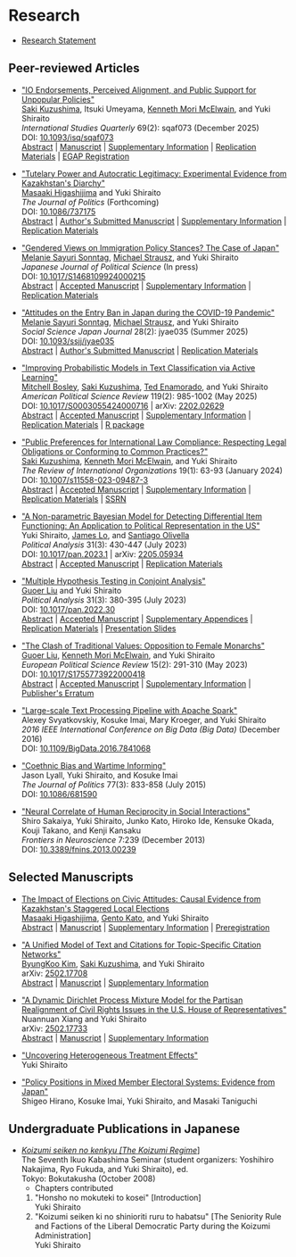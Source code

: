 # Research

- [Research Statement](./files/statement.pdf)

## Peer-reviewed Articles
- ["IO Endorsements, Perceived Alignment, and Public Support for Unpopular Policies"](./pages/iosupport.md)  
  [Saki Kuzushima](https://sakikuzushima.github.io/), Itsuki Umeyama, [Kenneth Mori McElwain](https://www.kennethmcelwain.com/), and Yuki Shiraito  
  _International Studies Quarterly_ 69(2): sqaf073 (December 2025)  
  DOI: [10.1093/isq/sqaf073](https://doi.org/10.1093/isq/sqaf073)  
  [Abstract](./pages/iosupport.md) | [Manuscript](./files/iosupport.pdf) | [Supplementary Information](./files/iosupport_si.pdf) | [Replication Materials](./files/iosupport_replication.tar.gz) | [EGAP Registration](https://osf.io/fxuek)

- ["Tutelary Power and Autocratic Legitimacy: Experimental Evidence from Kazakhstan's Diarchy"](./pages/tutelary.md)  
  [Masaaki Higashijima](https://masaakihigashijima.com/) and Yuki Shiraito  
  _The Journal of Politics_ (Forthcoming)  
  DOI: [10.1086/737175](https://doi.org/10.1086/737175)  
  [Abstract](./pages/tutelary.md) | [Author's Submitted Manuscript](./files/tutelary.pdf) | [Supplementary Information](./files/tutelary_si.pdf) | [Replication Materials](https://doi.org/10.7910/DVN/SSVFMI)

- ["Gendered Views on Immigration Policy Stances? The Case of Japan"](./pages/gndrimgr.md)  
  [Melanie Sayuri Sonntag](https://melaniedominguez.com/), [Michael Strausz](https://www.michaelstrausz.com/), and Yuki Shiraito  
  _Japanese Journal of Political Science_ (In press)  
  DOI: [10.1017/S1468109924000215](https://doi.org/10.1017/S1468109924000215)  
  [Abstract](./pages/gndrimgr.md) | [Accepted Manuscript](./files/gndrimgr.pdf) | [Supplementary Information](./files/gndrimgr_si.pdf) | [Replication Materials](https://doi.org/10.7910/DVN/LGBONY)
  
- ["Attitudes on the Entry Ban in Japan during the COVID-19 Pandemic"](./pages/covid19note.md)  
  [Melanie Sayuri Sonntag](https://melaniedominguez.com/), [Michael Strausz](https://www.michaelstrausz.com/), and Yuki Shiraito  
  _Social Science Japan Journal_ 28(2): jyae035 (Summer 2025)  
  DOI: [10.1093/ssjj/jyae035](https://doi.org/10.1093/ssjj/jyae035)  
  [Abstract](./pages/covid19note.md) | [Author's Submitted Manuscript](./files/covid19note.pdf) | [Replication Materials](https://doi.org/10.7910/DVN/IATHHU)

- ["Improving Probabilistic Models in Text Classification via Active Learning"](./pages/activeText.md)  
  [Mitchell Bosley](http://mbosley.github.io/), [Saki Kuzushima](https://sakikuzushima.github.io/), [Ted Enamorado](https://www.tedenamorado.com/), and Yuki Shiraito  
  _American Political Science Review_ 119(2): 985-1002 (May 2025)  
  DOI: [10.1017/S0003055424000716](https://doi.org/10.1017/S0003055424000716) | arXiv: [2202.02629](https://doi.org/10.48550/arXiv.2202.02629)  
  [Abstract](./pages/activeText.md) | [Accepted Manuscript](./files/active.pdf) | [Supplementary Information](./files/active_si.pdf) | [Replication Materials](https://doi.org/10.7910/DVN/7DOXQY) | [R package](https://github.com/activetext/activeText)

- ["Public Preferences for International Law Compliance: Respecting Legal Obligations or Conforming to Common Practices?"](./pages/intl_survey.md)  
  [Saki Kuzushima](https://sakikuzushima.github.io/), [Kenneth Mori McElwain](https://www.kennethmcelwain.com/), and Yuki Shiraito  
  _The Review of International Organizations_ 19(1): 63-93 (January 2024)  
  DOI: [10.1007/s11558-023-09487-3](https://doi.org/10.1007/s11558-023-09487-3)  
  [Abstract](./pages/intl_survey.md) | [Accepted Manuscript](./files/intl_survey.pdf) | [Supplementary Information](./files/intl_survey_si.pdf) | [Replication Materials](https://doi.org/10.7910/DVN/KTLTPS) | [SSRN](https://papers.ssrn.com/sol3/papers.cfm?abstract_id=3800474)

- ["A Non-parametric Bayesian Model for Detecting Differential Item Functioning: An Application to Political Representation in the US"](./pages/dpirt.md)  
  Yuki Shiraito, [James Lo](https://scholar.google.com/citations?user=4tdvLzIAAAAJ&hl=en), and [Santiago Olivella](https://www.santiagoolivella.info/)  
  _Political Analysis_ 31(3): 430-447 (July 2023)  
  DOI: [10.1017/pan.2023.1](https://doi.org/10.1017/pan.2023.1) | arXiv: [2205.05934](https://doi.org/10.48550/arXiv.2205.05934)  
  [Abstract](./pages/dpirt.md) | [Accepted Manuscript](./files/dpirt.pdf) | [Replication Materials](https://doi.org/10.7910/DVN/BCDALU)

- ["Multiple Hypothesis Testing in Conjoint Analysis"](./pages/multitestcjoint.md)  
  [Guoer Liu](https://www.guoerliu.com/) and Yuki Shiraito  
  _Political Analysis_ 31(3): 380-395 (July 2023)  
  DOI: [10.1017/pan.2022.30](https://doi.org/10.1017/pan.2022.30)  
  [Abstract](./pages/multitestcjoint.md) | [Accepted Manuscript](./files/multitestcjoint.pdf) | [Supplementary Appendices](./files/multitestcjoint_sup.pdf) | [Replication Materials](https://doi.org/10.7910/DVN/HIPDOP)  |  [Presentation Slides](./files/multitestcjoint_slides.pdf)

- ["The Clash of Traditional Values: Opposition to Female Monarchs"](./pages/clash.md)  
  [Guoer Liu](https://www.guoerliu.com/), [Kenneth Mori McElwain](https://www.kennethmcelwain.com/), and Yuki Shiraito  
  _European Political Science Review_ 15(2): 291-310 (May 2023)  
  DOI: [10.1017/S1755773922000418](https://doi.org/10.1017/S1755773922000418)  
  [Abstract](./pages/clash.md) | [Accepted Manuscript](./files/clash.pdf) | [Supplementary Information](./files/clash_si.pdf) | [Publisher's Erratum](https://doi.org/10.1017/S1755773922000480)

- ["Large-scale Text Processing Pipeline with Apache Spark"](https://doi.org/10.1109/BigData.2016.7841068)  
  Alexey Svyatkovskiy, Kosuke Imai, Mary Kroeger, and Yuki Shiraito  
  _2016 IEEE International Conference on Big Data (Big Data)_ (December 2016)  
  DOI: [10.1109/BigData.2016.7841068](https://doi.org/10.1109/BigData.2016.7841068)

- ["Coethnic Bias and Wartime Informing"](https://doi.org/10.1086/681590)  
  Jason Lyall, Yuki Shiraito, and Kosuke Imai  
  _The Journal of Politics_ 77(3): 833-858 (July 2015)  
  DOI: [10.1086/681590](https://doi.org/10.1086/681590)
  
- ["Neural Correlate of Human Reciprocity in Social Interactions"](https://doi.org/10.3389/fnins.2013.00239)  
  Shiro Sakaiya, Yuki Shiraito, Junko Kato, Hiroko Ide, Kensuke Okada, Kouji Takano, and Kenji Kansaku  
  _Frontiers in Neuroscience_ 7:239 (December 2013)  
  DOI: [10.3389/fnins.2013.00239](https://doi.org/10.3389/fnins.2013.00239)  

## Selected Manuscripts
- [The Impact of Elections on Civic Attitudes: Causal Evidence from Kazakhstan's Staggered Local Elections](./pages/akims.md)  
  [Masaaki Higashijima](https://masaakihigashijima.com/), [Gento Kato](https://gentok.github.io/), and Yuki Shiraito  
  [Abstract](./pages/akims.md) | [Manuscript](./files/akims.pdf) | [Supplementary Information](./files/akims_si.pdf) | [Preregistration](https://doi.org/10.17605/OSF.IO/FMZDN)

- ["A Unified Model of Text and Citations for Topic-Specific Citation Networks"](./pages/pctm.md)  
  [ByungKoo Kim](https://www.byungkookim.com/), [Saki Kuzushima](https://sakikuzushima.github.io/), and Yuki Shiraito  
  arXiv: [2502.17708](https://doi.org/10.48550/arXiv.2502.17708)  
  [Abstract](./pages/pctm.md) | [Manuscript](./files/pctm.pdf) | [Supplementary Information](./files/pctm_si.pdf)

- ["A Dynamic Dirichlet Process Mixture Model for the Partisan Realignment of Civil Rights Issues in the U.S. House of Representatives"](./pages/dphmmix.md)  
  Nuannuan Xiang and Yuki Shiraito  
  arXiv: [2502.17733](https://doi.org/10.48550/arXiv.2502.17733)  
  [Abstract](./pages/dphmmix.md) | [Manuscript](./files/dphmmix.pdf) | [Supplementary Information](./files/dphmmix_si)

- ["Uncovering Heterogeneous Treatment Effects"](./files/jmp.pdf)  
  Yuki Shiraito
  
- ["Policy Positions in Mixed Member Electoral Systems: Evidence from Japan"](https://imai.fas.harvard.edu/research/japan.html)  
  Shigeo Hirano, Kosuke Imai, Yuki Shiraito, and Masaki Taniguchi

## Undergraduate Publications in Japanese

- [_Koizumi seiken no kenkyu \[The Koizumi Regime_\]](http://www.bokutaku.net/books/2008/7.html)  
  The Seventh Ikuo Kabashima Seminar (student organizers: Yoshihiro Nakajima, Ryo Fukuda, and Yuki Shiraito), ed.  
  Tokyo: Bokutakusha (October 2008)  
  - Chapters contributed  
  1. "Honsho no mokuteki to kosei" \[Introduction\]  
     Yuki Shiraito
  2. "Koizumi seiken ki no shinioriti ruru to habatsu" \[The Seniority Rule and Factions of the Liberal Democratic Party during the Koizumi Administration\]  
     Yuki Shiraito
  
  
  
<!--
You can use the [editor on GitHub](https://github.com/shiraito/shiraito.github.io/edit/master/index.md) to maintain and preview the content for your website in Markdown files.

Whenever you commit to this repository, GitHub Pages will run [Jekyll](https://jekyllrb.com/) to rebuild the pages in your site, from the content in your Markdown files.

### Markdown

Markdown is a lightweight and easy-to-use syntax for styling your writing. It includes conventions for

```markdown
Syntax highlighted code block

# Header 1
## Header 2
### Header 3

- Bulleted
- List

1. Numbered
2. List

**Bold** and _Italic_ and `Code` text

[Link](url) and ![Image](src)
```

For more details see [GitHub Flavored Markdown](https://guides.github.com/features/mastering-markdown/).

### Jekyll Themes

Your Pages site will use the layout and styles from the Jekyll theme you have selected in your [repository settings](https://github.com/shiraito/shiraito.github.io/settings). The name of this theme is saved in the Jekyll `_config.yml` configuration file.

### Support or Contact

Having trouble with Pages? Check out our [documentation](https://help.github.com/categories/github-pages-basics/) or [contact support](https://github.com/contact) and we’ll help you sort it out.
-->
